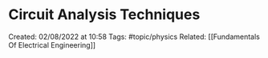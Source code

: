 # Circuit Analysis Techniques
Created: 02/08/2022 at 10:58
Tags:  #topic/physics 
Related: [[Fundamentals Of Electrical Engineering]]